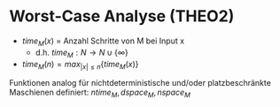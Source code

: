 # Worst-Case Analyse (THEO2)
- $time_M(x)$ = Anzahl Schritte von M bei Input x
	- d.h. $time_M : N → N ∪ \{∞\}$
- $time_M (n) = max_{|x|≤n} \{time_M(x)\}$

Funktionen analog für nichtdeterministische und/oder platzbeschränkte Maschienen definiert:
	$ntime_M, dspace_M, nspace_M$

